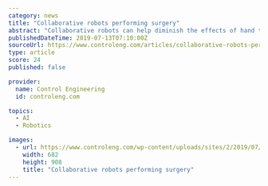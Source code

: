 ```yaml
---
category: news
title: "Collaborative robots performing surgery"
abstract: "Collaborative robots can help diminish the effects of hand tremors and avoid unintended or accidental movements. Artificial intelligence is being applied to surgical robotics. Manufacturers see the need to use deep learning data to automate rather than ..."
publishedDateTime: 2019-07-13T07:10:00Z
sourceUrl: https://www.controleng.com/articles/collaborative-robots-performing-surgery/
type: article
score: 24
published: false

provider:
  name: Control Engineering
  id: controleng.com

topics:
  - AI
  - Robotics

images:
  - url: https://www.controleng.com/wp-content/uploads/sites/2/2019/07/CTLx_WEB_IMG_Robotics.jpg
    width: 682
    height: 908
    title: "Collaborative robots performing surgery"
---
```

